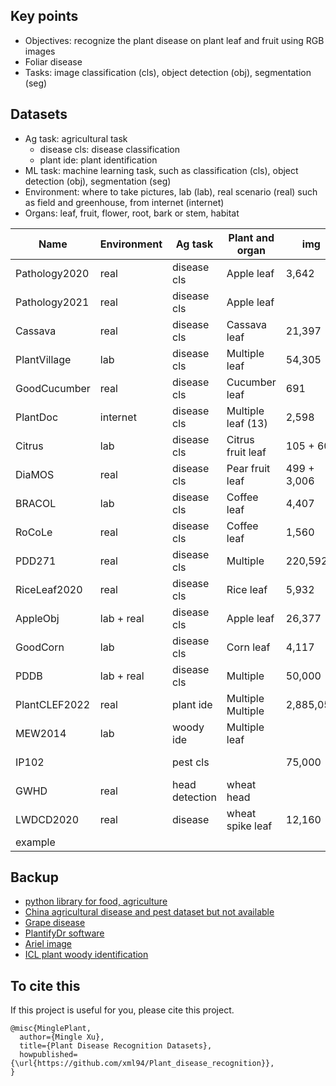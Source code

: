 ## Key points
* Objectives: recognize the plant disease on plant leaf and fruit using RGB images
* Foliar disease
* Tasks: image classification (cls), object detection (obj), segmentation (seg) 

## Datasets
* Ag task: agricultural task
  * disease cls: disease classification
  * plant ide: plant identification
* ML task: machine learning task, such as classification (cls), object detection (obj), segmentation (seg)
* Environment: where to take pictures, lab (lab), real scenario (real) such as field and greenhouse, from internet (internet) 
* Organs: leaf, fruit, flower, root, bark or stem, habitat

| Name          | Environment | Ag task        | Plant and organ    | img         | class  | ML task  | Paper                                                                                   | Dataset                                                                                          |
|---------------|-------------|----------------|--------------------|-------------|--------|----------|-----------------------------------------------------------------------------------------|--------------------------------------------------------------------------------------------------|
| Pathology2020 | real        | disease cls    | Apple leaf         | 3,642       | 3      | cls      | [Paper](https://bsapubs.onlinelibrary.wiley.com/doi/pdfdirect/10.1002/aps3.11390)       | [Dataset](https://www.kaggle.com/competitions/plant-pathology-2020-fgvc7/data)                   |
| Pathology2021 | real        | disease cls    | Apple leaf         |             |        | cls      |                                                                                         | [Dataset](https://www.kaggle.com/competitions/plant-pathology-2021-fgvc8/leaderboard?tab=public) |
| Cassava       | real        | disease cls    | Cassava leaf       | 21,397      | 5      | cls      | [Paper](https://www.frontiersin.org/articles/10.3389/fpls.2017.01852/full)              | [Dataset](https://www.kaggle.com/competitions/cassava-leaf-disease-classification/data)          |
| PlantVillage  | lab         | disease cls    | Multiple leaf      | 54,305      | 38     | cls      | [Paper](https://arxiv.org/abs/1511.08060)                                               | [Dataset](https://github.com/spMohanty/PlantVillage-Dataset/tree/master/raw/color)               |
| GoodCucumber  | real        | disease cls    | Cucumber leaf      | 691         | 2      | cls      |                                                                                         | [Dataset](https://www.kaggle.com/datasets/kareem3egm/cucumber-plant-diseases-dataset)            |
| PlantDoc      | internet    | disease cls    | Multiple leaf (13) | 2,598       | 17     | cls, obj | [Paper](https://dl.acm.org/doi/pdf/10.1145/3371158.3371196)                             | [Dataset](https://github.com/pratikkayal/PlantDoc-Dataset)                                       |
| Citrus        | lab         | disease cls    | Citrus fruit leaf  | 105 + 609   | 5 + 5  | cls      | [Paper](https://www.sciencedirect.com/science/article/pii/S2352340919306948?via%3Dihub) | [Dataset](https://data.mendeley.com/datasets/3f83gxmv57/2)                                       |
| DiaMOS        | real        | disease cls    | Pear fruit leaf    | 499 + 3,006 | 4      | obj      | [Paper](https://doi.org/10.5281/zenodo.5557313)                                         | [Dataset](https://doi.org/10.5281/zenodo.5557313)                                                |
| BRACOL        | lab         | disease cls    | Coffee leaf        | 4,407       | 4      | obj, seg | [Paper](https://arxiv.org/abs/1907.11561)                                               | [Dataset](https://data.mendeley.com/datasets/yy2k5y8mxg/1)                                       |
| RoCoLe        | real        | disease cls    | Coffee leaf        | 1,560       | 2      | obj      | [Paper](https://www.sciencedirect.com/science/article/pii/S2352340919307693?via%3Dihub) | [Dataset](https://data.mendeley.com/datasets/c5yvn32dzg/2)                                       |
| PDD271        | real        | disease cls    | Multiple           | 220,592     | 271    | cls      | [Paper](https://ieeexplore.ieee.org/stamp/stamp.jsp?arnumber=9325065&tag=1)             |                                                                                                  |
| RiceLeaf2020  | real        | disease cls    | Rice leaf          | 5,932       | 4      | cls      | [Paper](https://www.sciencedirect.com/science/article/pii/S0168169919326997)            | [Dataset](https://data.mendeley.com/datasets/fwcj7stb8r/1)                                       |
| AppleObj      | lab + real  | disease cls    | Apple leaf         | 26,377      | 5      | obj      | [Paper](https://cdmd.cnki.com.cn/Article/CDMD-10712-1019901670.htm)                     | [Dataset](https://aistudio.baidu.com/aistudio/datasetdetail/11591)                               |
| GoodCorn      | lab         | disease cls    | Corn leaf          | 4,117       | 2      | cls      |                                                                                         | [Dataset](https://www.kaggle.com/datasets/rabbityashow/corn-leaf-diseasesnlb)                    |
| PDDB          | lab + real  | disease cls    | Multiple           | 50,000      | 171    |          | [Paper](https://www.sciencedirect.com/science/article/pii/S1537511018307797)            | [Dataset](https://www.digipathos-rep.cnptia.embrapa.br/jspui/)                                   |
| PlantCLEF2022 | real        | plant ide      | Multiple Multiple  | 2,885,052   | 80,000 | cls      | [Paper](https://www.aicrowd.com/challenges/lifeclef-2022-plant#citations)               | [Dataset](https://www.imageclef.org/PlantCLEF2022)                                               | 
| MEW2014       | lab         | woody ide      | Multiple leaf      |             | 151    | cls      | [Paper](https://www.sciencedirect.com/science/article/pii/S1537511013000731)            | [Dataset](http://zoi.utia.cas.cz/node/662)                                                       | 
| IP102         |             | pest cls       |                    | 75,000      | 102    | cls, obj | [Paper](https://ieeexplore.ieee.org/document/8954351)                                   | [Dataset](https://github.com/xpwu95/IP102)                                                       |
| GWHD          | real        | head detection | wheat head         |             |        |          | [Paper](https://arxiv.org/abs/2005.02162)                                               | [Dataet](https://www.kaggle.com/competitions/global-wheat-detection/data)                        |
| LWDCD2020     | real        | disease        | wheat spike leaf   | 12,160      | 10     | cls      | [Paper](https://www.sciencedirect.com/science/article/pii/S2352914821001313)            | [Dataset](https://github.com/lakshaygoyal425/Wheat-Disease-Detection)                            |
| example       |             |                |                    |             |        |          |                                                                                         |                                                                                                  |

 
## Backup
* [python library for food, agriculture](https://github.com/Project-AgML/AgML)
* [China agricultural disease and pest dataset but not available](http://www.icgroupcas.cn/website_bchtk/tuku_jiangdou.html)
* [Grape disease](https://link.springer.com/chapter/10.1007/978-3-031-06430-2_32)
* [PlantifyDr software](https://www.kaggle.com/datasets/lavaman151/plantifydr-dataset)
* [Ariel image](ttps://arxiv.org/pdf/2004.09754.pdf)
* [ICL plant woody identification](https://ieeexplore.ieee.org/document/6257486)


## To cite this
If this project is useful for you, please cite this project.
```
@misc{MinglePlant,
  author={Mingle Xu},
  title={Plant Disease Recognition Datasets},
  howpublished={\url{https://github.com/xml94/Plant_disease_recognition}},
}
```

